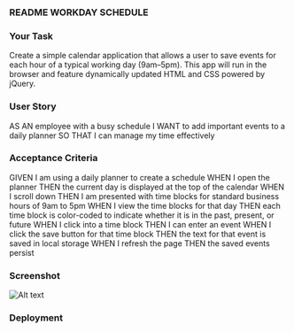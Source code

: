 ### README WORKDAY SCHEDULE

### Your Task

Create a simple calendar application that allows a user to save events for each hour of a typical working day (9am–5pm). This app will run in the browser and feature dynamically updated HTML and CSS powered by jQuery.

### User Story

AS AN employee with a busy schedule
I WANT to add important events to a daily planner
SO THAT I can manage my time effectively

### Acceptance Criteria 

GIVEN I am using a daily planner to create a schedule
WHEN I open the planner
THEN the current day is displayed at the top of the calendar
WHEN I scroll down
THEN I am presented with time blocks for standard business hours of 9am to 5pm
WHEN I view the time blocks for that day
THEN each time block is color-coded to indicate whether it is in the past, present, or future
WHEN I click into a time block
THEN I can enter an event
WHEN I click the save button for that time block
THEN the text for that event is saved in local storage
WHEN I refresh the page
THEN the saved events persist

### Screenshot

![Alt text](<Jaylon Schedule.png>)

### Deployment